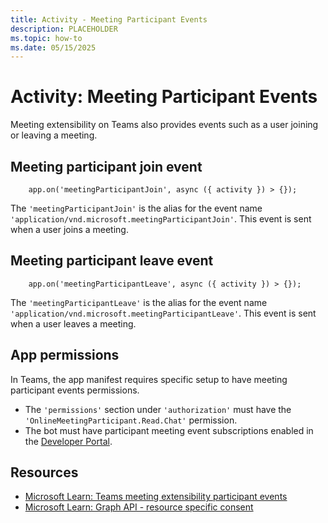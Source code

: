 ```yaml
---
title: Activity - Meeting Participant Events
description: PLACEHOLDER
ms.topic: how-to
ms.date: 05/15/2025
---
```


# Activity: Meeting Participant Events

Meeting extensibility on Teams also provides events such as a user joining or leaving a meeting.

## Meeting participant join event

```
    app.on('meetingParticipantJoin', async ({ activity }) > {});
```

The `'meetingParticipantJoin'` is the alias for the event name `'application/vnd.microsoft.meetingParticipantJoin'`. This event is sent when a user joins a meeting.

## Meeting participant leave event

```
    app.on('meetingParticipantLeave', async ({ activity }) > {});
```

The `'meetingParticipantLeave'` is the alias for the event name `'application/vnd.microsoft.meetingParticipantLeave'`. This event is sent when a user leaves a meeting.

## App permissions

In Teams, the app manifest requires specific setup to have meeting participant events permissions.

*   The `'permissions'` section under `'authorization'` must have the `'OnlineMeetingParticipant.Read.Chat'` permission.
*   The bot must have participant meeting event subscriptions enabled in the [Developer Portal](https://dev.teams.microsoft.com/).

## Resources

*   [Microsoft Learn: Teams meeting extensibility participant events](/microsoftteams/platform/apps-in-teams-meetings/meeting-apps-apis#receive-meeting-participant-events)
*   [Microsoft Learn: Graph API - resource specific consent](/microsoftteams/platform/graph-api/rsc/resource-specific-consent)